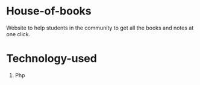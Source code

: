 # House-of-books
Website to help students in the community to get all the books and notes at one click.<br>

# Technology-used
1. Php

